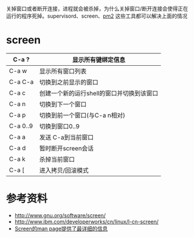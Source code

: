 

关掉窗口或者断开连接，进程就会被杀掉，为什么关掉窗口/断开连接会使得正在运行的程序死掉。supervisord、screen、[pm2](https://github.com/Unitech/pm2) 这些工具都可以解决上面的情况

# screen


| C-a ?    | 显示所有键绑定信息 |
| ----- | ----- |
| C-a w    | 显示所有窗口列表 |
| C-a C-a  | 切换到之前显示的窗口 |
| C-a c    | 创建一个新的运行shell的窗口并切换到该窗口 |
| C-a n    | 切换到下一个窗口 |
| C-a p    | 切换到前一个窗口(与C-a n相对) |
| C-a 0..9 |  切换到窗口0..9 |
| C-a a  | 发送 C-a到当前窗口 |
| C-a d  | 暂时断开screen会话 |
| C-a k  | 杀掉当前窗口 |
| C-a [  | 进入拷贝/回滚模式 |

# 参考资料

- http://www.gnu.org/software/screen/
- http://www.ibm.com/developerworks/cn/linux/l-cn-screen/
- [Screen的man page提供了最详细的信息](http://www.slac.stanford.edu/comp/unix/package/epics/extensions/iocConsole/screen.1.html)
